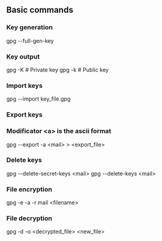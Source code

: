 ## Basic commands

### Key generation
gpg --full-gen-key

### Key output
gpg -K      # Private key
gpg -k      # Public key

### Import keys
gpg --import key_file.gpg

### Export keys
### Modificator \<a\> is the ascii format
gpg --export -a \<mail\> \> \<export_file\>

### Delete keys
gpg --delete-secret-keys \<mail\>
gpg --delete-keys \<mail\>

### File encryption
gpg -e -a -r mail \<filename\>

### File decryption
gpg -d -o \<decrypted_file\> \<new_file\>

